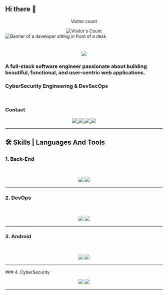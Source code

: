 ## Hi there 👋

<!--
**saminor/saminor** is a ✨ _special_ ✨ repository because its `README.md` (this file) appears on your GitHub profile.

Here are some ideas to get you started:

- 🔭 I’m currently working on ...
- 🌱 I’m currently learning ...
- 👯 I’m looking to collaborate on ...
- 🤔 I’m looking for help with ...
- 💬 Ask me about ...
- 📫 How to reach me: ...
- 😄 Pronouns: ...
- ⚡ Fun fact: ...
-->

<div align="center"> 
  <p>Visitor count</p>
  <img src="https://profile-counter.glitch.me/saminor/count.svg" alt="Visitor's Count" />
</div>

<img src="https://github.com/saminor/saminor/blob/main/banner.avif" alt="Banner of a developer sitting in front of a desk">

<h1 align="center">
    <img src="https://readme-typing-svg.herokuapp.com/?font=Inter&size=48&center=true&vCenter=true&width=500&height=70&color=4493F8&duration=4000&lines=Hi+There!+👋;+I'm+Saminor;" />
</h1>

### A full-stack software engineer passionate about building beautiful, functional, and user-centric web applications.
### CyberSecurity Engineering & DevSecOps

<br>


### Contact
<div align="center">
  <a href="saminorksr@gmail.com">
    <img src="https://img.shields.io/badge/Gmail-333333?style=for-the-badge&logo=gmail&logoColor=red" />
  </a>
  <a href="www.linkedin.com/in/farzad-vaziri-500187340" target="_blank">
    <img src="https://img.shields.io/badge/LinkedIn-0077B5?style=for-the-badge&logo=linkedin&logoColor=white" target="_blank" />
  </a>
  <a href="https://medium.com/@saminorksr" target="_blank">
    <img src="https://img.shields.io/badge/Medium-000000?style=for-the-badge&logo=medium&logoColor=white" target="_blank" />
  </a>
  <a href="https://codepen.io/saminor" target="_blank">
    <img src="https://img.shields.io/badge/CodePen-1e1f26?style=for-the-badge&logo=codepen&logoColor=white" target="_blank" />
  </a>
</div>

<hr>



## 🛠️ Skills | Languages And Tools
  ### 1. Back-End
  <br>

<p align="center">
  <img src="https://skillicons.dev/icons?i=java,spring,ts,nodejs,react,nextjs,mongodb,postgres,prisma" />
  <img src="https://skillicons.dev/icons?i=html,css,sass,tailwind,js,vue,redux,d3,git,postman,figma" />
</p>

<hr>

  ### 2. DevOps
  <br>

<p align="center">
  <img src="https://skillicons.dev/icons?i=java,spring,ts,nodejs,react,nextjs,mongodb,postgres,prisma" />
  <img src="https://skillicons.dev/icons?i=html,css,sass,tailwind,js,vue,redux,d3,git,postman,figma" />
</p>

<hr>
  
  ### 3. Android
  <br>

<p align="center">
  <img src="https://skillicons.dev/icons?i=java,spring,ts,nodejs,react,nextjs,mongodb,postgres,prisma" />
  <img src="https://skillicons.dev/icons?i=html,css,sass,tailwind,js,vue,redux,d3,git,postman,figma" />
</p>

<hr>
  ### 4. CyberSecurity
  <br>

<p align="center">
  <img src="https://skillicons.dev/icons?i=java,spring,ts,nodejs,react,nextjs,mongodb,postgres,prisma" />
  <img src="https://skillicons.dev/icons?i=html,css,sass,tailwind,js,vue,redux,d3,git,postman,figma" />
</p>

<hr>


